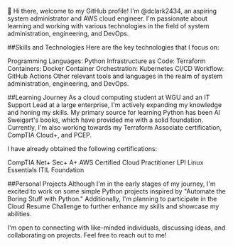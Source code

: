👋 Hi there, welcome to my GitHub profile! I'm @dclark2434, an aspiring system administrator and AWS cloud engineer. I'm passionate about learning and working with various technologies in the field of system administration, engineering, and DevOps.

##Skills and Technologies
Here are the key technologies that I focus on:

Programming Languages: Python
Infrastructure as Code: Terraform
Containers: Docker
Container Orchestration: Kubernetes
CI/CD Workflow: GitHub Actions
Other relevant tools and languages in the realm of system administration, engineering, and DevOps.

##Learning Journey
As a cloud computing student at WGU and an IT Support Lead at a large enterprise, I'm actively expanding my knowledge and honing my skills. My primary source for learning Python has been Al Sweigart's books, which have provided me with a solid foundation. Currently, I'm also working towards my Terraform Associate certification, CompTIA Cloud+, and PCEP.

I have already obtained the following certifications:

CompTIA Net+ Sec+ A+
AWS Certified Cloud Practitioner
LPI Linux Essentials
ITIL Foundation

##Personal Projects
Although I'm in the early stages of my journey, I'm excited to work on some simple Python projects inspired by "Automate the Boring Stuff with Python." Additionally, I'm planning to participate in the Cloud Resume Challenge to further enhance my skills and showcase my abilities.

I'm open to connecting with like-minded individuals, discussing ideas, and collaborating on projects. Feel free to reach out to me!

<!---
Dclark2434/Dclark2434 is a ✨ special ✨ repository because its `README.md` (this file) appears on your GitHub profile.
You can click the Preview link to take a look at your changes.
--->
